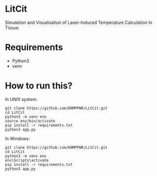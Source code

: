 # LitCit
Simulation and Visualisation of Laser-Induced Temperature Calculation In Tissue.

# Requirements
* Python3
* venv

# How to run this?
In UNIX system:
```
git clone https://github.com/KNMPPWR/LitCit.git
cd LitCit
python3 -m venv env
source env/bin/activate
pip install -r requirements.txt
python3 app.py
```

In Windows:
```
git clone https://github.com/KNMPPWR/LitCit.git
cd LitCit
python3 -m venv env
env\Scripts\activate
pip install -r requirements.txt
python3 app.py
```